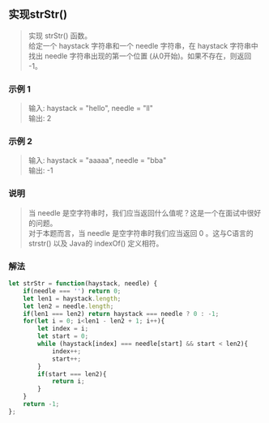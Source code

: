 
## 实现strStr()
> 实现 strStr() 函数。       
> 给定一个 haystack 字符串和一个 needle 字符串，在 haystack 字符串中找出 needle 字符串出现的第一个位置 (从0开始)。如果不存在，则返回  -1。


### 示例 1
> 输入: haystack = "hello", needle = "ll"     
> 输出: 2     

### 示例 2
> 输入: haystack = "aaaaa", needle = "bba"           
> 输出: -1    


### 说明
> 当 needle 是空字符串时，我们应当返回什么值呢？这是一个在面试中很好的问题。     
> 对于本题而言，当 needle 是空字符串时我们应当返回 0 。这与C语言的 strstr() 以及 Java的 indexOf() 定义相符。
   

### 解法
```javascript 1.8
let strStr = function(haystack, needle) {
    if(needle === '') return 0;
    let len1 = haystack.length;
    let len2 = needle.length;
    if(len1 === len2) return haystack === needle ? 0 : -1;
    for(let i = 0; i<len1 - len2 + 1; i++){
        let index = i;
        let start = 0;
        while (haystack[index] === needle[start] && start < len2){
            index++;
            start++;
        }
        if(start === len2){
            return i;
        }
    }
    return -1;
};
```
